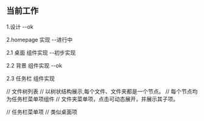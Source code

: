 ## 当前工作

 1.设计 --ok

 2.homepage 实现
    --进行中

   2.1 桌面 组件实现 --初步实现

   2.2 背景 组件实现 --ok

   2.3 任务栏 组件实现 

// 文件树列表
  // 以树状结构展示,每个文件、文件夹都是一个节点。
  // 每个节点均为任务栏菜单项组件
  // 文件夹菜单项，点击可动态展开，并展示其子项。

// 任务栏菜单项
  // 类似桌面项